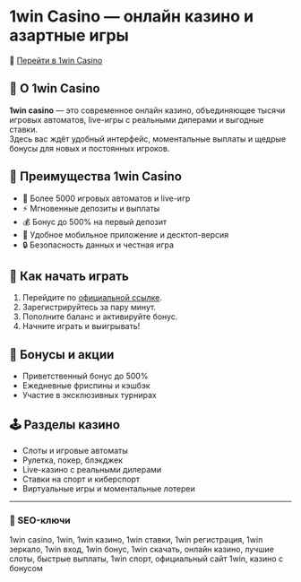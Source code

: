 # 1win Casino — онлайн казино и азартные игры

🔗 [Перейти в 1win Casino](https://trimurl.click/s/1win)

## 🌟 О 1win Casino
**1win casino** — это современное онлайн казино, объединяющее тысячи игровых автоматов, live-игры с реальными дилерами и выгодные ставки.  
Здесь вас ждёт удобный интерфейс, моментальные выплаты и щедрые бонусы для новых и постоянных игроков.

## 💎 Преимущества 1win Casino
- 🎰 Более 5000 игровых автоматов и live-игр  
- ⚡️ Мгновенные депозиты и выплаты  
- 💰 Бонус до 500% на первый депозит  
- 📱 Удобное мобильное приложение и десктоп-версия  
- 🔒 Безопасность данных и честная игра  

## 🚀 Как начать играть
1. Перейдите по [официальной ссылке](https://trimurl.click/s/1win).  
2. Зарегистрируйтесь за пару минут.  
3. Пополните баланс и активируйте бонус.  
4. Начните играть и выигрывать!  

## 🎁 Бонусы и акции
- Приветственный бонус до 500%  
- Ежедневные фриспины и кэшбэк  
- Участие в эксклюзивных турнирах  

## 🕹️ Разделы казино
- Слоты и игровые автоматы  
- Рулетка, покер, блэкджек  
- Live-казино с реальными дилерами  
- Ставки на спорт и киберспорт  
- Виртуальные игры и моментальные лотереи  

---

### 🔑 SEO-ключи
1win casino, 1win, 1win казино, 1win ставки, 1win регистрация, 1win зеркало, 1win вход, 1win бонус, 1win скачать, онлайн казино, лучшие слоты, быстрые выплаты, 1win спорт, официальный сайт 1win, казино с бонусом
